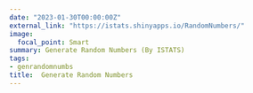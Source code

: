 ```yaml
---
date: "2023-01-30T00:00:00Z"
external_link: "https://istats.shinyapps.io/RandomNumbers/"
image:
  focal_point: Smart
summary: Generate Random Numbers (By ISTATS) 
tags:
- genrandomnumbs
title:  Generate Random Numbers 
---
```

